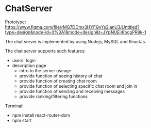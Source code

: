 # ChatServer

Prototype: https://www.figma.com/file/rMG7DDmx3HYFGvYs2lanU3/Untitled?type=design&node-id=0%3A1&mode=design&t=JYpNUEi4IbcgPR9k-1

The chat server is implemented by using Nodejs, MySQL and ReactJs.

The chat server supports such features:

- users' login
- description page
  - intro to the server useage
  - provide function of seeing history of chat
  - provide function of creating chat room
  - provide function of selecting specific chat room and join in
  - provide function of sending and receiving messages
  - provide ranking/filtering functions

Terminal:

- npm install react-router-dom
- npm start
